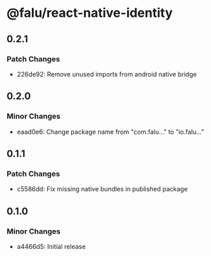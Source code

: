 # @falu/react-native-identity

## 0.2.1

### Patch Changes

- 226de92: Remove unused imports from android native bridge

## 0.2.0

### Minor Changes

- eaad0e6: Change package name from "com.falu..." to "io.falu..."

## 0.1.1

### Patch Changes

- c5586dd: Fix missing native bundles in published package

## 0.1.0

### Minor Changes

- a4466d5: Initial release
